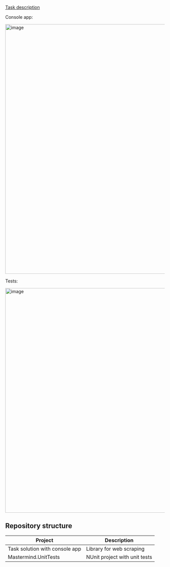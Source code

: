 [Task description](https://codingdojo.org/kata/Mastermind/)

Console app:

<img width="789" alt="image" src="https://github.com/pavlovtech/MastermindForVadimAndSebastian/assets/6662454/353e58c4-8677-4711-bd6a-e33db8145544">

Tests:

<img width="710" alt="image" src="https://github.com/pavlovtech/MastermindForVadimAndSebastian/assets/6662454/d16ffb4c-f271-4eab-b296-291603a292a7">

 
## Repository structure

| Project                                   | Description                                                                       |
|-------------------------------------------|-----------------------------------------------------------------------------------|
| Task solution with console app            | Library for web scraping                                                          |
| Mastermind.UnitTests                      | NUnit project with unit tests                                                     |
